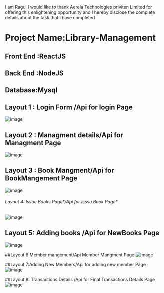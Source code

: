 
I am Ragul I would like to thank Aerela Technologies priviten Limited for offering this enlightening opportunity and I hereby disclose the complete details about the task that i have completed 

# Project Name:Library-Management
## Front End :ReactJS
## Back End :NodeJS
## Database:Mysql


## Layout 1 : Login Form /Api for login Page
![image](https://github.com/Ragulmoorthi/Library-Management-Project/assets/138356332/99fd3e8d-6235-4c7d-b7ce-e8f521f1569b)

## Layout 2 : Managment details/Api for Managment Page
![image](https://github.com/Ragulmoorthi/Library-Management-Project/assets/138356332/93a41d8d-ce3c-4b3a-91f4-c519eaaf08a2)

## Layout 3 : Book Mangment/Api for BookMangement Page
![image](https://github.com/Ragulmoorthi/Library-Management-Project/assets/138356332/3dd6c8ec-96a8-455e-9111-db4c3364d15d)

###### Layout 4: Issue Books Page*/Api for Isssu Book Page*
![image](https://github.com/Ragulmoorthi/Library-Management-Project/assets/138356332/640b61ac-59b8-45be-9a8b-0537661004c7)


## Layout 5: Adding books /Api for NewBooks Page
![image](https://github.com/Ragulmoorthi/Library-Management-Project/assets/138356332/9af1685c-8b29-4a3e-b10d-348cc0d8ee9c)

##Layout 6:Member mangement/Api Member Mangment  Page
![image](https://github.com/Ragulmoorthi/Library-Management-Project/assets/138356332/14b1aea3-474c-40c1-a2c2-06a1e36af52a)

##Layout 7:Adding New Members/Api for adding new member Page
![image](https://github.com/Ragulmoorthi/Library-Management-Project/assets/138356332/34639900-10b3-480e-8fb9-c766efe78fdc)

##Layout 8: Transactions Details /Api for Final Transactions Details  Page
![image](https://github.com/Ragulmoorthi/Library-Management-Project/assets/138356332/cc82a8fa-cc58-4cfe-9191-cd76b4f22f44)



